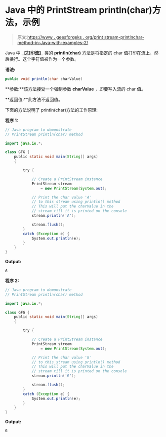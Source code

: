 # Java 中的 PrintStream println(char)方法，示例

> 原文:[https://www . geesforgeks . org/print stream-printlnchar-method-in-Java-with-examples-2/](https://www.geeksforgeeks.org/printstream-printlnchar-method-in-java-with-examples-2/)

Java 中 **[【打印流】](https://www.geeksforgeeks.org/java-io-printstream-class-java-set-1/)** 类的 **println(char)** 方法是将指定的 char 值打印在流上，然后换行。这个字符值被作为一个参数。

**语法:**

```java
public void println(char charValue)
```

**参数:**该方法接受一个强制参数 **charValue** ，即要写入流的 char 值。

**返回值:**此方法不返回值。

下面的方法说明了 println(char)方法的工作原理:

**程序 1:**

```java
// Java program to demonstrate
// PrintStream println(char) method

import java.io.*;

class GFG {
    public static void main(String[] args)
    {

        try {

            // Create a PrintStream instance
            PrintStream stream
                = new PrintStream(System.out);

            // Print the char value 'A'
            // to this stream using println() method
            // This will put the charValue in the
            // stream till it is printed on the console
            stream.println('A');

            stream.flush();
        }
        catch (Exception e) {
            System.out.println(e);
        }
    }
}
```

**Output:**

```java
A

```

**程序 2:**

```java
// Java program to demonstrate
// PrintStream println(char) method

import java.io.*;

class GFG {
    public static void main(String[] args)
    {

        try {

            // Create a PrintStream instance
            PrintStream stream
                = new PrintStream(System.out);

            // Print the char value 'G'
            // to this stream using println() method
            // This will put the charValue in the
            // stream till it is printed on the console
            stream.println('G');

            stream.flush();
        }
        catch (Exception e) {
            System.out.println(e);
        }
    }
}
```

**Output:**

```java
G

```